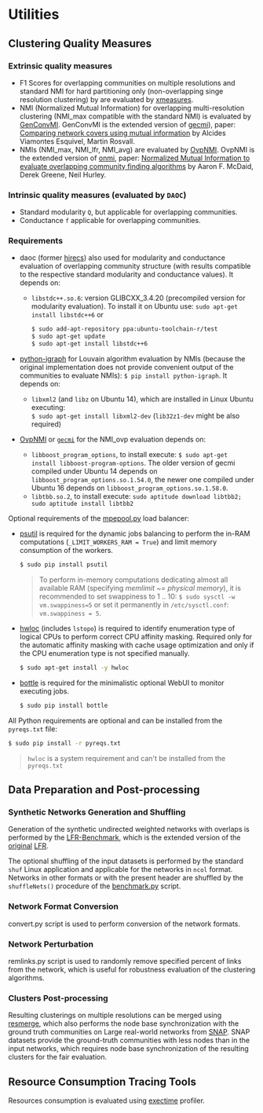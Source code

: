 # Utilities

## Clustering Quality Measures

### Extrinsic quality measures

* F1 Scores for overlapping communities on multiple resolutions and standard NMI for hard partitioning only (non-overlapping singe resolution clustering) by are evaluated by [xmeasures](https://github.com/eXascaleInfolab/xmeasures).
* NMI (Normalized Mutual Information) for overlapping multi-resolution clustering (NMI_max compatible with the standard NMI) is evaluated by [GenConvMI](https://github.com/eXascaleInfolab/GenConvMI). GenConvMI is the extended version of [gecmi](https://bitbucket.org/dsign/gecmi/wiki/Home)), paper: [Comparing network covers using mutual information](https://arxiv.org/abs/1202.0425) by Alcides Viamontes Esquivel, Martin Rosvall.
* NMIs (NMI_max, NMI_lfr, NMI_avg) are evaluated by [OvpNMI](https://github.com/eXascaleInfolab/OvpNMI). OvpNMI is the extended version of [onmi](https://github.com/aaronmcdaid/Overlapping-NMI), paper: [Normalized Mutual Information to evaluate overlapping community finding algorithms](https://arxiv.org/abs/1110.2515) by Aaron F. McDaid, Derek Greene, Neil Hurley.
 
### Intrinsic quality measures (evaluated by `DAOC`)

* Standard modularity `Q`, but applicable for overlapping communities.
* Conductance `f` applicable for overlapping communities.

### Requirements

- daoc (former [hirecs](http://www.lumais.com/hirecs/)) also used for modularity and conductance evaluation of overlapping community structure (with results compatible to the respective standard modularity and conductance values). It depends on:
  * `libstdc++.so.6`: version GLIBCXX_3.4.20 (precompiled version for modularity evaluation). To install it on Ubuntu use: `sudo apt-get install libstdc++6` or
    ```sh
    $ sudo add-apt-repository ppa:ubuntu-toolchain-r/test
    $ sudo apt-get update
    $ sudo apt-get install libstdc++6
    ```
- [python-igraph](http://igraph.org/python/) for Louvain algorithm evaluation by NMIs (because the original implementation does not provide convenient output of the communities to evaluate NMIs): `$ pip install python-igraph`. It depends on:
  * `libxml2` (and `libz` on Ubuntu 14), which are installed in Linux Ubuntu executing:  
  `$ sudo apt-get install libxml2-dev`  (`lib32z1-dev` might be also required)

- [OvpNMI](https://github.com/eXascaleInfolab/OvpNMI) or [`gecmi`](https://bitbucket.org/dsign/gecmi/wiki/Home) for the NMI_ovp evaluation depends on:
  * `libboost_program_options`, to install execute: `$ sudo apt-get install libboost-program-options`. The older version of gecmi compiled under Ubuntu 14 depends on `libboost_program_options.so.1.54.0`, the newer one compiled under Ubuntu 16 depends on `libboost_program_options.so.1.58.0`.
  * `libtbb.so.2`, to install execute: `sudo aptitude download libtbb2; sudo aptitude install libtbb2`

Optional requirements of the [mpepool.py](https://github.com/eXascaleInfolab/PyExPool) load balancer:
- [psutil](https://pypi.python.org/pypi/psutil) is required for the dynamic jobs balancing to perform the in-RAM computations (`_LIMIT_WORKERS_RAM = True`) and limit memory consumption of the workers.
  ```sh
  $ sudo pip install psutil
  ```
  > To perform in-memory computations dedicating almost all available RAM (specifying *memlimit ~= physical memory*), it is recommended to set swappiness to 1 .. 10: `$ sudo sysctl -w vm.swappiness=5` or set it permanently in `/etc/sysctl.conf`: `vm.swappiness = 5`.
- [hwloc](http://www.admin-magazine.com/HPC/Articles/hwloc-Which-Processor-Is-Running-Your-Service) (includes `lstopo`) is required to identify enumeration type of logical CPUs to perform correct CPU affinity masking. Required only for the automatic affinity masking with cache usage optimization and only if the CPU enumeration type is not specified manually.
  ```sh
  $ sudo apt-get install -y hwloc
  ```
- [bottle](http://bottlepy.org) is required for the minimalistic optional WebUI to monitor executing jobs.
  ```sh
  $ sudo pip install bottle
  ```

All Python requirements are optional and can be installed from the `pyreqs.txt` file:
```sh
$ sudo pip install -r pyreqs.txt
```
> `hwloc` is a system requirement and can't be installed from the `pyreqs.txt`


## Data Preparation and Post-processing

### Synthetic Networks Generation and Shuffling

Generation of the synthetic undirected weighted networks with overlaps is performed by the [LFR-Benchmark](https://github.com/eXascaleInfolab/LFR-Benchmark_UndirWeightOvp), which is the extended version of the [original](https://sites.google.com/site/andrealancichinetti/files) [LFR](https://sites.google.com/site/santofortunato/inthepress2).

The optional shuffling of the input datasets is performed by the standard `shuf` Linux application and applicable for the networks in `ncol` format. Networks in other formats or with the present header are shuffled by the `shuffleNets()` procedure of the [benchmark.py](../benchmark.py) script.

### Network Format Conversion

convert.py script is used to perform conversion of the network formats.

### Network Perturbation

remlinks.py script is used to randomly remove specified percent of links from the network, which is useful for robustness evaluation of the clustering algorithms.

### Clusters Post-processing

Resulting clusterings on multiple resolutions can be merged using [resmerge](https://github.com/eXascaleInfolab/resmerge), which also performs the node base synchronization with the ground truth communities on Large real-world networks from [SNAP](https://snap.stanford.edu/data/#communities). SNAP datasets provide the ground-truth communities with less nodes than in the input networks, which requires node base synchronization of the resulting clusters for the fair evaluation.
 <!-- and clusters on multiple resolutions in the single ground-truth collection. -->


## Resource Consumption Tracing Tools

Resources consumption is evaluated using [exectime](https://bitbucket.org/lumais/exectime/) profiler.
